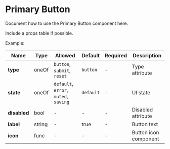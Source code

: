 # Primary Button

Document how to use the Primary Button component here.

Include a props table if possible.

Example:

| Name         | Type   | Allowed                               | Default   | Required | Description           |
| ------------ | ------ | ------------------------------------- | --------- | -------- | --------------------- |
| **type**     | oneOf  | `button`, `submit`, `reset`           | `button`  | -        | Type attribute        |
| **state**    | oneOf  | `default`, `error`, `muted`, `saving` | `default` | -        | UI state              |
| **disabled** | bool   | -                                     | -         | -        | Disabled attribute    |
| **label**    | string | -                                     | true      | -        | Button text           |
| **icon**     | func   | -                                     | -         | -        | Button icon component |
